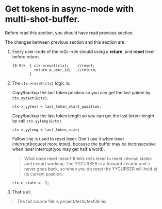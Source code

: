 # <a id="GetTokensAsyncMulti">Get tokens in async-mode with multi-shot-buffer.</a>
Before read this section, you should have read previous section.  

The changes between previous section and this section are:
 1. Every user-code of the re2c-rule should using a **return**, and **reset** lexer before return.  
    ```
    [0-9]+  { ctx->reset(ctx);    //reset;
              return a_user_id;   //return;
            } 
    ```
 2. The `ctx->reset(ctx)` logic is:

    Copy/backup the last token position so you can get the last goken by `ctx.yytext(&ctx)`.
    ```
    ctx->_yytext = last_token_start_position; 
    ```
    Copy/backup the last token length so you can get the last token-length by call `ctx.yyleng(&ctx)`.
    ```
    ctx->_yyleng = last_token_size;
    ```
    Follow line is used to reset lexer. Don't use it when lexer interrupt(request more input), because the buffer may be inconsecutive when lexer interrupt(you may get half a word).  

    > What does reset mean? It tells re2c lexer to reset internal states and restart working. The YYCURSER is a forward iterator and it never goes back, so when you do reset the YYCURSER will hold at its current position.  
    ```
    ctx->_state = -1;
    ```
 3. That's all.

> The full source file is project/tests/test09.lex
